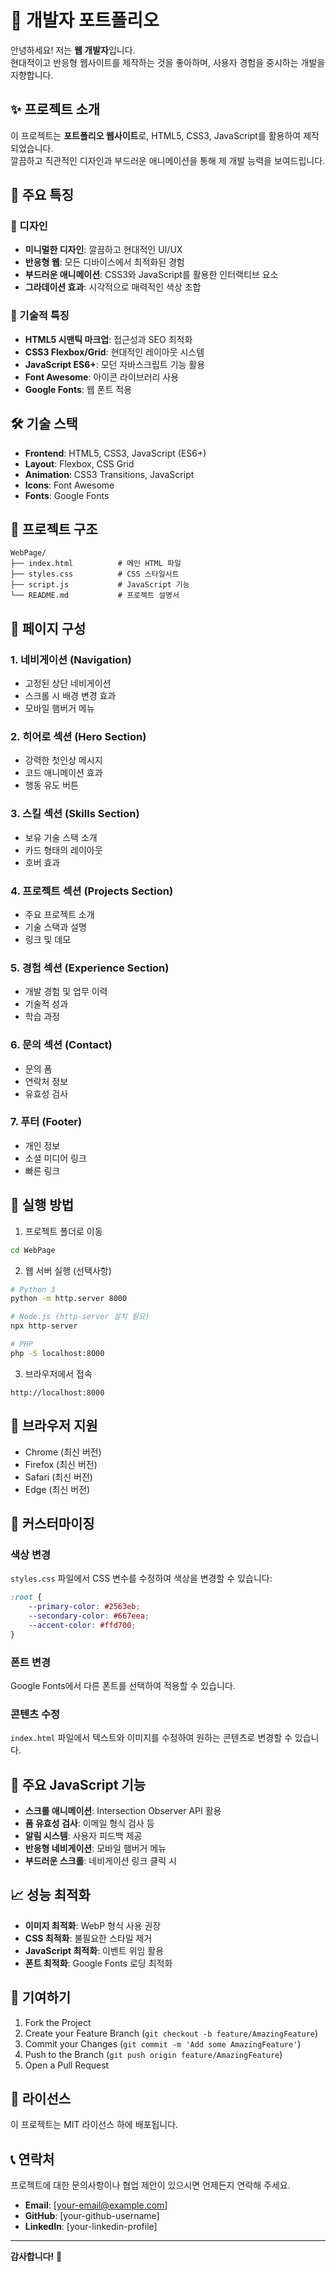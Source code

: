 # 🚀 개발자 포트폴리오

안녕하세요! 저는 **웹 개발자**입니다.  
현대적이고 반응형 웹사이트를 제작하는 것을 좋아하며, 사용자 경험을 중시하는 개발을 지향합니다.

## ✨ 프로젝트 소개

이 프로젝트는 **포트폴리오 웹사이트**로, HTML5, CSS3, JavaScript를 활용하여 제작되었습니다.  
깔끔하고 직관적인 디자인과 부드러운 애니메이션을 통해 제 개발 능력을 보여드립니다.

## 🎯 주요 특징

### 🎨 디자인
- **미니멀한 디자인**: 깔끔하고 현대적인 UI/UX
- **반응형 웹**: 모든 디바이스에서 최적화된 경험
- **부드러운 애니메이션**: CSS3와 JavaScript를 활용한 인터랙티브 요소
- **그라데이션 효과**: 시각적으로 매력적인 색상 조합

### 🚀 기술적 특징
- **HTML5 시맨틱 마크업**: 접근성과 SEO 최적화
- **CSS3 Flexbox/Grid**: 현대적인 레이아웃 시스템
- **JavaScript ES6+**: 모던 자바스크립트 기능 활용
- **Font Awesome**: 아이콘 라이브러리 사용
- **Google Fonts**: 웹 폰트 적용

## 🛠️ 기술 스택

- **Frontend**: HTML5, CSS3, JavaScript (ES6+)
- **Layout**: Flexbox, CSS Grid
- **Animation**: CSS3 Transitions, JavaScript
- **Icons**: Font Awesome
- **Fonts**: Google Fonts

## 📁 프로젝트 구조

```
WebPage/
├── index.html          # 메인 HTML 파일
├── styles.css          # CSS 스타일시트
├── script.js           # JavaScript 기능
└── README.md           # 프로젝트 설명서
```

## 🎨 페이지 구성

### 1. 네비게이션 (Navigation)
- 고정된 상단 네비게이션
- 스크롤 시 배경 변경 효과
- 모바일 햄버거 메뉴

### 2. 히어로 섹션 (Hero Section)
- 강력한 첫인상 메시지
- 코드 애니메이션 효과
- 행동 유도 버튼

### 3. 스킬 섹션 (Skills Section)
- 보유 기술 스택 소개
- 카드 형태의 레이아웃
- 호버 효과

### 4. 프로젝트 섹션 (Projects Section)
- 주요 프로젝트 소개
- 기술 스택과 설명
- 링크 및 데모

### 5. 경험 섹션 (Experience Section)
- 개발 경험 및 업무 이력
- 기술적 성과
- 학습 과정

### 6. 문의 섹션 (Contact)
- 문의 폼
- 연락처 정보
- 유효성 검사

### 7. 푸터 (Footer)
- 개인 정보
- 소셜 미디어 링크
- 빠른 링크

## 🚀 실행 방법

1. 프로젝트 폴더로 이동
```bash
cd WebPage
```

2. 웹 서버 실행 (선택사항)
```bash
# Python 3
python -m http.server 8000

# Node.js (http-server 설치 필요)
npx http-server

# PHP
php -S localhost:8000
```

3. 브라우저에서 접속
```
http://localhost:8000
```

## 📱 브라우저 지원

- Chrome (최신 버전)
- Firefox (최신 버전)
- Safari (최신 버전)
- Edge (최신 버전)

## 🎨 커스터마이징

### 색상 변경
`styles.css` 파일에서 CSS 변수를 수정하여 색상을 변경할 수 있습니다:

```css
:root {
    --primary-color: #2563eb;
    --secondary-color: #667eea;
    --accent-color: #ffd700;
}
```

### 폰트 변경
Google Fonts에서 다른 폰트를 선택하여 적용할 수 있습니다.

### 콘텐츠 수정
`index.html` 파일에서 텍스트와 이미지를 수정하여 원하는 콘텐츠로 변경할 수 있습니다.

## 🔧 주요 JavaScript 기능

- **스크롤 애니메이션**: Intersection Observer API 활용
- **폼 유효성 검사**: 이메일 형식 검사 등
- **알림 시스템**: 사용자 피드백 제공
- **반응형 네비게이션**: 모바일 햄버거 메뉴
- **부드러운 스크롤**: 네비게이션 링크 클릭 시

## 📈 성능 최적화

- **이미지 최적화**: WebP 형식 사용 권장
- **CSS 최적화**: 불필요한 스타일 제거
- **JavaScript 최적화**: 이벤트 위임 활용
- **폰트 최적화**: Google Fonts 로딩 최적화

## 🤝 기여하기

1. Fork the Project
2. Create your Feature Branch (`git checkout -b feature/AmazingFeature`)
3. Commit your Changes (`git commit -m 'Add some AmazingFeature'`)
4. Push to the Branch (`git push origin feature/AmazingFeature`)
5. Open a Pull Request

## 📄 라이선스

이 프로젝트는 MIT 라이선스 하에 배포됩니다.

## 📞 연락처

프로젝트에 대한 문의사항이나 협업 제안이 있으시면 언제든지 연락해 주세요.

- **Email**: [your-email@example.com]
- **GitHub**: [your-github-username]
- **LinkedIn**: [your-linkedin-profile]

---

**감사합니다!** 🎉 